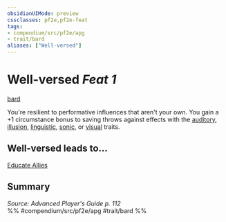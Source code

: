 ```yaml
---
obsidianUIMode: preview
cssclasses: pf2e,pf2e-feat
tags:
- compendium/src/pf2e/apg
- trait/bard
aliases: ["Well-versed"]
---
```

# Well-versed  *Feat 1*  
[bard](rules/traits/bard.md "Bard Class Trait")  


You're resilient to performative influences that aren't your own. You gain a +1 circumstance bonus to saving throws against effects with the [auditory](rules/traits/auditory.md "Auditory Effect Trait"), [illusion](rules/traits/illusion.md "Illusion School Trait"), [linguistic](rules/traits/linguistic.md "Linguistic Effect Trait"), [sonic](rules/traits/sonic.md "Sonic Energy & Element Trait"), or [visual](rules/traits/visual.md "Visual Effect Trait") traits.

## Well-versed leads to...

[Educate Allies](compendium/feats/educate-allies-apg.md)

## Summary

*Source: Advanced Player's Guide p. 112*  
%% #compendium/src/pf2e/apg #trait/bard %%
